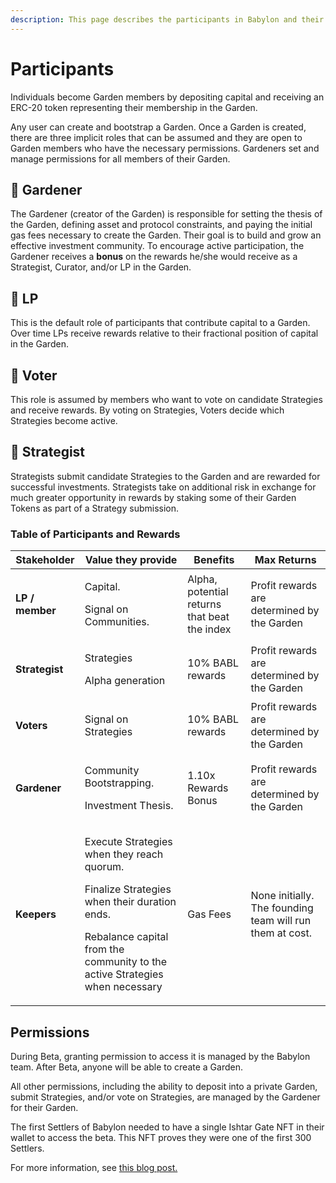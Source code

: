 ```yaml
---
description: This page describes the participants in Babylon and their roles.
---
```


# Participants

Individuals become Garden members by depositing capital and receiving an ERC-20 token representing their membership in the Garden.&#x20;

Any user can create and bootstrap a Garden. Once a Garden is created, there are three implicit roles that can be assumed and they are open to Garden members who have the necessary permissions. Gardeners set and manage permissions for all members of their Garden.

## 🌱 Gardener

The Gardener (creator of the Garden) is responsible for setting the thesis of the Garden, defining asset and protocol constraints, and paying the initial gas fees necessary to create the Garden. Their goal is to build and grow an effective investment community. To encourage active participation, the Gardener receives a **bonus** on the rewards he/she would receive as a Strategist, Curator, and/or LP in the Garden.

## 🧧 LP

This is the default role of participants that contribute capital to a Garden. Over time LPs receive rewards relative to their fractional position of capital in the Garden.

## 📰 Voter

This role is assumed by members who want to vote on candidate Strategies and receive rewards. By voting on Strategies, Voters decide which Strategies become active.

## 🧠  Strategist

Strategists submit candidate Strategies to the Garden and are rewarded for successful investments. Strategists take on additional risk in exchange for much greater opportunity in rewards by staking some of their Garden Tokens as part of a Strategy submission.

### Table of Participants and Rewards

| Stakeholder     | Value they provide                                                                                                                                                                       | Benefits                                     | Max Returns                                              |
| --------------- | ---------------------------------------------------------------------------------------------------------------------------------------------------------------------------------------- | -------------------------------------------- | -------------------------------------------------------- |
| **LP / member** | <p>Capital.</p><p>Signal on Communities.</p>                                                                                                                                             | Alpha, potential returns that beat the index | Profit rewards are determined by the Garden              |
| **Strategist**  | <p>Strategies</p><p>Alpha generation</p>                                                                                                                                                 | 10% BABL rewards                             | Profit rewards are determined by the Garden              |
| **Voters**      | Signal on Strategies                                                                                                                                                                     | 10% BABL rewards                             | Profit rewards are determined by the Garden              |
| **Gardener**    | <p>Community Bootstrapping.</p><p>Investment Thesis.</p>                                                                                                                                 | 1.10x Rewards Bonus                          | Profit rewards are determined by the Garden              |
| **Keepers**     | <p>Execute Strategies when they reach quorum.</p><p>Finalize Strategies when their duration ends.</p><p>Rebalance capital from the community to the active Strategies when necessary</p> | Gas Fees                                     | None initially. The founding team will run them at cost. |

## Permissions

During Beta, granting permission to access it is managed by the Babylon team. After Beta, anyone will be able to create a Garden.

All other permissions, including the ability to deposit into a private Garden, submit Strategies, and/or vote on Strategies, are managed by the Gardener for their Garden.

The first Settlers of Babylon needed to have a single Ishtar Gate NFT in their wallet to access the beta. This NFT proves they were one of the first 300 Settlers.

For more information, see [this blog post.](https://medium.com/babylon-finance/babylon-is-rising-11e09ae1192f)

